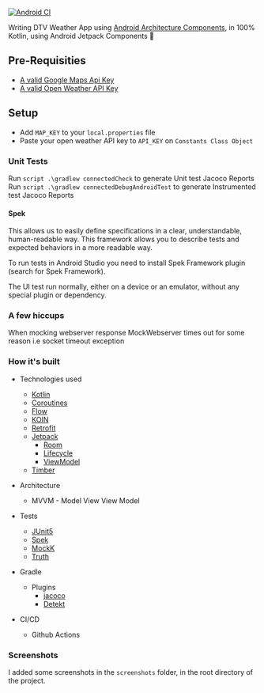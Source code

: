 [![Android CI](https://github.com/sammymutahigicheru/DVT-Weather-App/actions/workflows/main.yml/badge.svg)](https://github.com/sammymutahigicheru/DVT-Weather-App/actions/workflows/main.yml)


Writing DTV Weather App using [Android Architecture Components](https://developer.android.com/topic/libraries/architecture/), in 100% Kotlin, using Android Jetpack Components :rocket:

## Pre-Requisities

- [A valid Google Maps Api Key](https://developers.google.com/maps/documentation/android-sdk/get-api-key)
- [A valid Open Weather API Key](https://openweathermap.org/appid)

## Setup
- Add `MAP_KEY` to your `local.properties` file
- Paste your open weather API key to ``API_KEY`` on `Constants Class Object`

### Unit Tests
Run ```script .\gradlew connectedCheck``` to generate Unit test Jacoco Reports
Run ```script .\gradlew connectedDebugAndroidTest``` to generate Instrumented  test Jacoco Reports

#### Spek

This allows us to easily define specifications in a clear, understandable, human-readable way. This framework allows you to describe tests and expected behaviors in a more readable way.

To run tests in Android Studio you need to install Spek Framework plugin (search for Spek Framework).

The UI test run normally, either on a device or an emulator, without any special plugin or dependency.


### A few hiccups

When mocking webserver response MockWebserver times out for some reason i.e socket timeout exception


### How it's built

* Technologies used
    * [Kotlin](https://kotlinlang.org/)
    * [Coroutines](https://kotlinlang.org/docs/reference/coroutines-overview.html)
    * [Flow](https://kotlinlang.org/docs/reference/coroutines/flow.html)
    * [KOIN](https://insert-koin.io/)
    * [Retrofit](https://square.github.io/retrofit/)
    * [Jetpack](https://developer.android.com/jetpack)
        * [Room](https://developer.android.com/topic/libraries/architecture/room)
        * [Lifecycle](https://developer.android.com/topic/libraries/architecture/lifecycle)
        * [ViewModel](https://developer.android.com/topic/libraries/architecture/viewmodel)
    * [Timber](https://github.com/JakeWharton/timber)

* Architecture
    * MVVM - Model View View Model

* Tests
    * [JUnit5](https://junit.org/junit5/)
    * [Spek](https://www.spekframework.org/)
    * [MockK](https://github.com/mockk/mockk)
    * [Truth](https://github.com/google/truth)

* Gradle
    * Plugins
        * [jacoco](https://github.com/jacoco/jacoco)
        * [Detekt](https://github.com/detekt/detekt)

* CI/CD
    * Github Actions

### Screenshots

I added some screenshots in the `screenshots` folder, in the root directory of the project.

